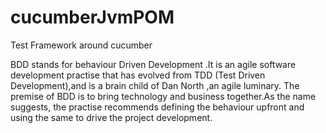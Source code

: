 # cucumberJvmPOM
Test Framework around cucumber 

BDD stands for behaviour Driven Development .It is an agile software development practise that has evolved from TDD (Test Driven Development),and is a brain child of Dan North ,an agile luminary.
The premise of BDD is to bring technology and business together.As the name suggests, the practise recommends defining the behaviour upfront and using the same to drive the project development.
